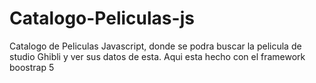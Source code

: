 # Catalogo-Peliculas-js
Catalogo de Peliculas Javascript, donde se podra buscar la pelicula de studio Ghibli y ver sus datos de esta.
Aqui esta hecho con el framework boostrap 5